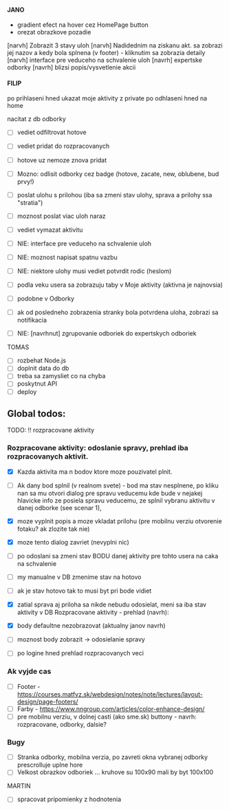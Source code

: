 #### JANO
- gradient efect na hover cez HomePage button
- orezat obrazkove pozadie

[narvh] Zobrazit 3 stavy uloh
[narvh] Nadidednim na ziskanu akt. sa zobrazi jej nazov a kedy bola splnena (v footer)
    -   kliknutim sa zobrazia detaily
[narvh] interface pre veduceho na schvalenie uloh
[navrh] expertske odborky
[navrh] blizsi popis/vysvetlenie akcii



#### FILIP

po prihlaseni hned ukazat moje aktivity 
z private po odhlaseni hned na home

nacitat z db odborky
- [ ] vediet odfiltrovat hotove
- [ ] vediet pridat do rozpracovanych
- [ ] hotove uz nemoze znova pridat
- [ ] Mozno: odlisit odborky cez badge (hotove, zacate, new, oblubene, bud prvy!)

- [ ] poslat ulohu s prilohou (iba sa zmeni stav ulohy, sprava a prilohy ssa "stratia")
- [ ] moznost poslat viac uloh naraz
- [ ] vediet vymazat aktivitu

- [ ] NIE: interface pre veduceho na schvalenie uloh
- [ ] NIE: moznost napisat spatnu vazbu
- [ ] NIE: niektore ulohy musi vediet potvrdit rodic (heslom)

- [ ] podla veku usera sa zobrazuju taby v Moje aktivity (aktivna je najnovsia)
- [ ] podobne v Odborky
- [ ] ak od posledneho zobrazenia stranky bola potvrdena uloha, zobrazi sa notifikacia

- [ ] NIE: [navrhnut] zgrupovanie odboriek do expertskych odboriek

TOMAS
- [ ] rozbehat Node.js
- [ ] doplnit data do db
- [ ] treba sa zamysliet co na chyba
- [ ] poskytnut API
- [ ] deploy

## Global todos:
TODO: !! rozpracovane aktivity
### Rozpracovane aktivity:  odoslanie spravy, prehlad iba rozpracovanych aktivit.
- [X] Kazda aktivita ma n bodov ktore moze pouzivatel plnit. 
- [ ] Ak dany bod splnil (v realnom svete) - bod ma stav nesplnene, po kliku nan sa mu otvori dialog pre spravu veducemu kde bude v nejakej hlavicke info ze posiela spravu veducemu, ze splnil vybranu aktivitu v danej odborke (see scenar 1), 
- [X] moze vyplnit popis a moze vkladat prilohu (pre mobilnu verziu otvorenie fotaku? ak zlozite tak nie)
- [X] moze tento dialog zavriet (nevyplni nic)
- [ ] po odoslani sa zmeni stav BODU danej aktivity pre tohto usera na caka na schvalenie
- [ ] my manualne v DB zmenime stav na hotovo
- [ ] ak je stav hotovo tak to musi byt pri bode vidiet
- [X] zatial sprava aj priloha sa nikde nebudu odosielat, meni sa iba stav aktivity v DB
    Rozpracovane aktivity - prehlad (navrh):
- [X] body defaultne nezobrazovat (aktualny janov navrh)
- [ ] moznost body zobrazit -> odosielanie spravy
    
- [ ] po logine hned prehlad rozpracovanych veci

### Ak vyjde cas
- [ ] Footer - https://courses.matfyz.sk/webdesign/notes/note/lectures/layout-design/page-footers/
- [ ] Farby - https://www.nngroup.com/articles/color-enhance-design/
- [ ] pre mobilnu verziu, v dolnej casti (ako sme.sk) buttony - navrh: rozpracovane, odborky, dalsie?

### Bugy
- [ ] Stranka odborky, mobilna verzia, po zavreti okna vybranej odborky prescrolluje uplne hore
- [ ] Velkost obrazkov odboriek ... kruhove su 100x90 mali by byt 100x100
 
MARTIN
- [ ] spracovat pripomienky z hodnotenia
